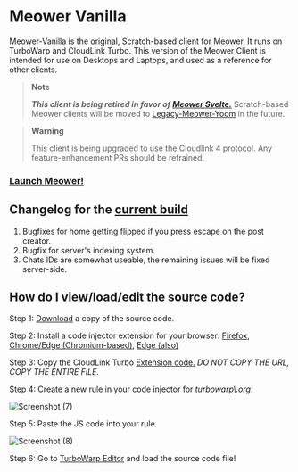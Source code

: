 # Meower Vanilla
Meower-Vanilla is the original, Scratch-based client for Meower. It runs on TurboWarp and CloudLink Turbo. This version of the Meower Client is intended for use on Desktops and Laptops, and used as a reference for other clients.

> **Note**
> 
> ***This client is being retired in favor of [Meower Svelte.](https://github.com/meower-media-co/Meower-Svelte)***
> Scratch-based Meower clients will be moved to [Legacy-Meower-Yoom](https://github.com/meower-media-co/Legacy-Meower-Yoom) in the future.

> **Warning**
> 
> This client is being upgraded to use the Cloudlink 4 protocol. Any feature-enhancement PRs should be refrained.

### [Launch Meower!](https://old.meower.org)

## Changelog for the [current build](https://app.meower.org)

1. Bugfixes for home getting flipped if you press escape on the post creator.
2. Bugfix for server's indexing system.
3. Chats IDs are somewhat useable, the remaining issues will be fixed server-side.

## How do I view/load/edit the source code?

Step 1: [Download](https://github.com/meower-media-co/Meower-Vanilla/blob/main/meower.sb3) a copy of the source code. 

Step 2: Install a code injector extension for your browser: [Firefox](https://addons.mozilla.org/en-US/firefox/addon/codeinjector/?utm_source=addons.mozilla.org&utm_medium=referral&utm_content=search), [Chrome/Edge (Chromium-based)](https://chrome.google.com/webstore/detail/code-injector/edkcmfocepnifkbnbkmlcmegedeikdeb), [Edge (also)](https://microsoftedge.microsoft.com/addons/detail/code-injector/kgmlfocfgenookigofalapefagndnlnc)

Step 3: Copy the CloudLink Turbo [Extension code.](https://mikedev101.github.io/turbo_networking.js) *DO NOT COPY THE URL, COPY THE ENTIRE FILE.*

Step 4: Create a new rule in your code injector for *turbowarp\\.org*.

![Screenshot (7)](https://user-images.githubusercontent.com/12957745/152203566-ef2d7e80-6a42-4fb9-8caf-3b74016f7efc.png)

Step 5: Paste the JS code into your rule.

![Screenshot (8)](https://user-images.githubusercontent.com/12957745/152203710-a33fbbf2-8867-44f9-828f-9fb11d7a40b2.png)

Step 6: Go to [TurboWarp Editor](https://turbowarp.org/editor?fps=250&clones=Infinity&offscreen&limitless&hqpen&size=640x360&turbo) and load the source code file!
